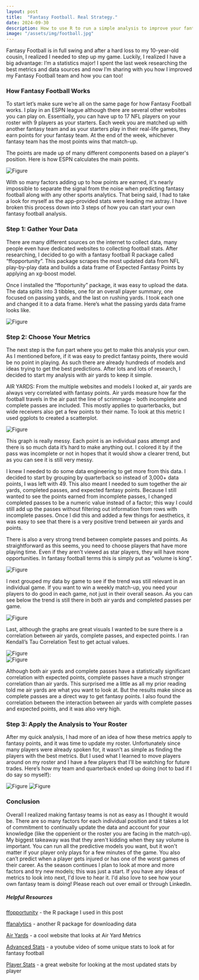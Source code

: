 ```yaml
---
layout: post
title:  "Fantasy Football. Real Strategy."
date: 2024-09-30
description: How to use R to run a simple analysis to improve your fantasy football picks.   
image: "/assets/img/football.jpg"
---
```


<p class="intro"><span class="dropcap">F</span>antasy Football is in full swing and after a hard loss to my 10-year-old cousin, I realized I needed to step up my game. Luckily, I realized I have a big advantage: I’m a statistics major! I spent the last week researching the best metrics and data sources and now I’m sharing with you how I improved my Fantasy Football team and how you can too!</p>


### How Fantasy Football Works


To start let’s make sure we’re all on the same page for how Fantasy Football works. I play in an ESPN league although there are several other websites you can play on. Essentially, you can have up to 17 NFL players on your roster with 9 players as your starters. Each week you are matched up with another fantasy team and as your starters play in their real-life games, they earn points for your fantasy team. At the end of the week, whichever fantasy team has the most points wins that match-up.


The points are made up of many different components based on a player's position. Here is how ESPN calculates the main points.


![Figure]({{site.url}}/{{site.baseurl}}/assets/img/ff_scoring.jpg)


With so many factors adding up to how points are earned, it's nearly impossible to separate the signal from the noise when predicting fantasy football along with any other sports analytics. That being said, I had to take a look for myself as the app-provided stats were leading me astray. I have broken this process down into 3 steps of how you can start your own fantasy football analysis.


### Step 1: Gather Your Data
There are many different sources on the internet to collect data, many people even have dedicated websites to collecting football stats. After researching, I decided to go with a fantasy football R package called “ffopportunity”. This package scrapes the most updated data from NFL play-by-play data and builds a data frame of Expected Fantasy Points by applying an xg-boost model.  


Once I installed the “ffoportunity” package, it was easy to upload the data. The data splits into 3 tibbles, one for an overall player summary, one focused on passing yards, and the last on rushing yards. I took each one and changed it to a data frame. Here’s what the passing yards data frame looks like.


![Figure]({{site.url}}/{{site.baseurl}}/assets/img/pass_better.jpg)


### Step 2: Choose Your Metrics
The next step is the fun part where you get to make this analysis your own. As I mentioned before, if it was easy to predict fantasy points, there would be no point in playing. As such there are already hundreds of models and ideas trying to get the best predictions. After lots and lots of research, I decided to start my analysis with air yards to keep it simple.


AIR YARDS: From the multiple websites and models I looked at, air yards are always very correlated with fantasy points. Air yards measure how far the football travels in the air past the line of scrimmage - both incomplete and complete passes are included. This mostly applies to quarterbacks, but wide receivers also get a few points to their name. To look at this metric I used ggplots to created a scatterplot.


![Figure]({{site.url}}/{{site.baseurl}}/assets/img/first.jpeg)


This graph is really messy. Each point is an individual pass attempt and there is so much data it’s hard to make anything out. I colored it by if the pass was incomplete or not in hopes that it would show a clearer trend, but as you can see it is still very messy.


I knew I needed to do some data engineering to get more from this data. I decided to start by grouping by quarterback so instead of 3,000+ data points, I was left with 49. This also meant I needed to sum together the air yards, completed passes, and expected fantasy points. Because I still wanted to see the points earned from incomplete passes, I changed completed passes to be a numeric value instead of a factor; this way I could still add up the passes without filtering out information from rows with incomplete passes. Once I did this and added a few things for aesthetics, it was easy to see that there is a very positive trend between air yards and points.


There is also a very strong trend between complete passes and points. As straightforward as this seems, you need to choose players that have more playing time. Even if they aren’t viewed as star players, they will have more opportunities. In fantasy football terms this is simply put as “volume is king”.


![Figure]({{site.url}}/{{site.baseurl}}/assets/img/qb_graph.jpeg)


I next grouped my data by game to see if the trend was still relevant in an individual game. If you want to win a weekly match-up, you need your players to do good in each game, not just in their overall season. As you can see below the trend is still there in both air yards and completed passes per game.


![Figure]({{site.url}}/{{site.baseurl}}/assets/img/game_graph.jpeg)


Last, although the graphs are great visuals I wanted to be sure there is a correlation between air yards, complete passes, and expected points. I ran Kendall’s Tau Correlation Test to get actual values.


![Figure]({{site.url}}/{{site.baseurl}}/assets/img/corr_ay.jpg)  
![Figure]({{site.url}}/{{site.baseurl}}/assets/img/corr_cp.jpg)


Although both air yards and complete passes have a statistically significant correlation with expected points, complete passes have a much stronger correlation than air yards. This surprised me a little as all my prior reading told me air yards are what you want to look at. But the results make since as complete passes are a direct way to get fantasy points. I also found the correlation between the interaction between air yards with complete passes and expected points, and it was also very high.


### Step 3: Apply the Analysis to Your Roster
After my quick analysis, I had more of an idea of how these metrics apply to fantasy points, and it was time to update my roster. Unfortunately since many players were already spoken for, it wasn’t as simple as finding the players with the best metrics. But I used what I learned to move players around on my roster and I have a few players that I’ll be watching for future trades. Here’s how my team and quarterback ended up doing (not to bad if I do say so myself):


![Figure]({{site.url}}/{{site.baseurl}}/assets/img/end_results.jpg)
![Figure]({{site.url}}/{{site.baseurl}}/assets/img/qb_final.jpg)


### Conclusion
Overall I realized making fantasy teams is not as easy as I thought it would be. There are so many factors for each individual position and it takes a lot of commitment to continually update the data and account for your knowledge (like the oppenient or the roster you are facing in the match-up). My biggest takeaway was that they aren't kidding when they say volume is important. You can run all the predictive models you want, but it won't matter if your player only plays for a few minutes of the game. You also can’t predict when a player gets injured or has one of the worst games of their career. As the season continues I plan to look at more and more factors and try new models; this was just a start. If you have any ideas of metrics to look into next, I'd love to hear it. I'd also love to see how your own fantasy team is doing! Please reach out over email or through LinkedIn.


##### Helpful Resources

[ffopportunity](https://ffopportunity.ffverse.com/index.html) - the R package I used in this post

[ffanalytics](https://fantasyfootballanalytics.net/2016/06/ffanalytics-r-package-fantasy-football-data-analysis.html) - another R package for downloading data

[Air Yards](https://airyards.com/wopr.html) - a cool website that looks at Air Yard Metrics

[Advanced Stats](https://www.youtube.com/watch?v=I5C7ZGA6KSA) - a youtube video of some unique stats to look at for fantasy football

[Player Stats](https://www.fantasypros.com/nfl/advanced-stats-qb.php?week=4&range=week) - a great website for looking at the most updated stats by player
